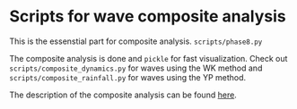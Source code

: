 # Scripts for wave composite analysis

This is the essenstial part for composite analysis. `scripts/phase8.py`

The composite analysis is done and `pickle` for fast visualization. Check out `scripts/composite_dynamics.py` for waves using the WK method and `scripts/composite_rainfall.py` for waves using the YP method.

The description of the composite analysis can be found [here](https://doi.org/10.1029/2022GL100973).
